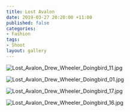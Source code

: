 ```yaml
---
title: Lost Avalon
date: 2019-03-27 20:20:00 +11:00
published: false
categories:
- Fashion
tags:
- Shoot
layout: gallery
---
```


![Lost_Avalon_Drew_Wheeler_Doingbird_11.jpg](/uploads/Lost_Avalon_Drew_Wheeler_Doingbird_11.jpg)

![Lost_Avalon_Drew_Wheeler_Doingbird_01.jpg](/uploads/Lost_Avalon_Drew_Wheeler_Doingbird_01.jpg)

![Lost_Avalon_Drew_Wheeler_Doingbird_17.jpg](/uploads/Lost_Avalon_Drew_Wheeler_Doingbird_17.jpg)

![Lost_Avalon_Drew_Wheeler_Doingbird_16.jpg](/uploads/Lost_Avalon_Drew_Wheeler_Doingbird_16.jpg)

